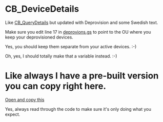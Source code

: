 # CB_DeviceDetails
Like [CB_QueryDetails](https://github.com/NoSubstitute/CB_QueryDetails) but updated with Deprovision and some Swedish text.

Make sure you edit line 17 in [deprovions.gs](https://github.com/NoSubstitute/CB_DeviceDetails/blob/main/deprovisionDevice.gs) to point to the OU where you keep your deprovisioned devices.

Yes, you should keep them separate from your active devices. :-)

Oh, yes, I should totally make that a variable instead. :-)

# Like always I have a pre-built version you can copy right here.
[Open and copy this](https://script.google.com/d/1zJ8wA-bJ7-3qoUC5Aksf-HjFoCB2QNI8DIeoGZ1pPXfHqgOBdS_aE_fZ/edit?usp=sharing)

Yes, always read through the code to make sure it's only doing what you expect.
